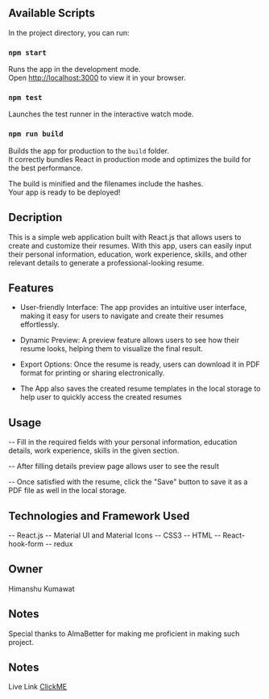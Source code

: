 ## Available Scripts

In the project directory, you can run:

### `npm start`

Runs the app in the development mode.\
Open [http://localhost:3000](http://localhost:3000) to view it in your browser.

### `npm test`

Launches the test runner in the interactive watch mode.

### `npm run build`

Builds the app for production to the `build` folder.\
It correctly bundles React in production mode and optimizes the build for the best performance.

The build is minified and the filenames include the hashes.\
Your app is ready to be deployed!

## Decription

This is a simple web application built with React.js that allows users to create and customize their resumes. With this app, users can easily input their personal information, education, work experience, skills, and other relevant details to generate a professional-looking resume.

## Features

- User-friendly Interface: The app provides an intuitive user interface, making it easy for users to navigate and create their resumes effortlessly.

- Dynamic Preview: A preview feature allows users to see how their resume looks, helping them to visualize the final result.

- Export Options: Once the resume is ready, users can download it in PDF format for printing or sharing electronically.

- The App also saves the created resume templates in the local storage to help user to quickly access the created resumes

## Usage

-- Fill in the required fields with your personal information, education details, work experience, skills in the given section.

-- After filling details preview page allows user to see the result

-- Once satisfied with the resume, click the "Save" button to save it as a PDF file as well in the local storage.

## Technologies and Framework Used

-- React.js
-- Material UI and Material Icons
-- CSS3
-- HTML
-- React-hook-form
-- redux

## Owner

Himanshu Kumawat

## Notes

Special thanks to AlmaBetter for making me proficient in making such project.

## Notes

Live Link
<a href='https://resume-builder-almabetter-gold.vercel.app/'>ClickME</a>
